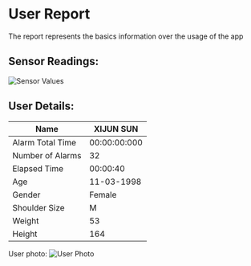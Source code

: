 # User Report
The report represents the basics information over the usage of the app
## Sensor Readings:
![Sensor Values](C:\Users\icadmin\PostureResearchProject\gui/data/img/graphs/graph_20240812191146_2.png)
## User Details:
| Name | XIJUN  SUN |
| --- | --- |
| Alarm Total Time | 00:00:00:000 |
| Number of Alarms | 32 |
| Elapsed Time | 00:00:40 |
| Age | 11-03-1998 |
| Gender | Female |
| Shoulder Size | M |
| Weight | 53 |
| Height | 164 |
User photo:
![User Photo]()

